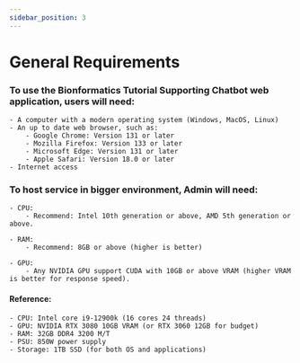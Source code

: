 ```yaml
---
sidebar_position: 3
---
```


# General Requirements

### To use the Bionformatics Tutorial Supporting Chatbot web application, users will need:
    - A computer with a modern operating system (Windows, MacOS, Linux)
    - An up to date web browser, such as:
        - Google Chrome: Version 131 or later
        - Mozilla Firefox: Version 133 or later
        - Microsoft Edge: Version 131 or later 
        - Apple Safari: Version 18.0 or later
    - Internet access

### To host service in bigger environment, Admin will need:
    - CPU:
        - Recommend: Intel 10th generation or above, AMD 5th generation or above.
         
    - RAM:
        - Recommend: 8GB or above (higher is better)

    - GPU:
        - Any NVIDIA GPU support CUDA with 10GB or above VRAM (higher VRAM is better for response speed).


#### Reference:
    - CPU: Intel core i9-12900k (16 cores 24 threads)
    - GPU: NVIDIA RTX 3080 10GB VRAM (or RTX 3060 12GB for budget)
    - RAM: 32GB DDR4 3200 M/T
    - PSU: 850W power supply
    - Storage: 1TB SSD (for both OS and applications)


